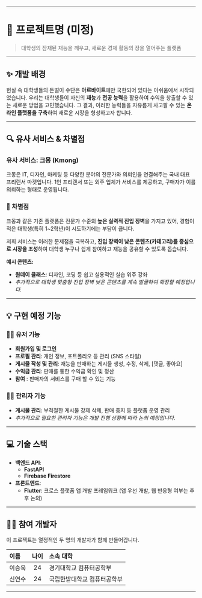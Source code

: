 
---

# 🚀 프로젝트명 (미정)

> 대학생의 잠재된 재능을 깨우고, 새로운 경제 활동의 장을 열어주는 플랫폼

---

## ✨ 개발 배경

현실 속 대학생들의 돈벌이 수단은 **아르바이트**에만 국한되어 있다는 아쉬움에서 시작되었습니다. 우리는 대학생들이 자신의 **재능**과 **전공 능력**을 활용하여 수익을 창출할 수 있는 새로운 방법을 고민했습니다. 그 결과, 이러한 능력들을 자유롭게 사고팔 수 있는 **온라인 플랫폼을 구축**하여 새로운 시장을 형성하고자 합니다.

---

## 🔍 유사 서비스 & 차별점

### 유사 서비스: 크몽 (Kmong)

크몽은 IT, 디자인, 마케팅 등 다양한 분야의 전문가와 의뢰인을 연결해주는 국내 대표 프리랜서 마켓입니다. 1인 프리랜서 또는 외주 업체가 서비스를 제공하고, 구매자가 이를 의뢰하는 형태로 운영됩니다.

### 🌟 차별점

크몽과 같은 기존 플랫폼은 전문가 수준의 **높은 실력적 진입 장벽**을 가지고 있어, 경험이 적은 대학생(특히 1~2학년)이 시도하기에는 부담이 큽니다.

저희 서비스는 이러한 문제점을 극복하고, **진입 장벽이 낮은 콘텐츠(카테고리)를 중심으로 시장을 조성**하여 대학생 누구나 쉽게 참여하고 재능을 공유할 수 있도록 돕습니다.

**예시 콘텐츠:**

* **원데이 클래스**: 디자인, 코딩 등 쉽고 실용적인 실습 위주 강좌
* *추가적으로 대학생 맞춤형 진입 장벽 낮은 콘텐츠를 계속 발굴하여 확장할 예정입니다.*

---

## 💡 구현 예정 기능

### 🧑‍🎓 유저 기능

* **회원가입 및 로그인**
* **프로필 관리**: 개인 정보, 포트폴리오 등 관리 (SNS 스타일)
* **게시물 작성 및 관리**: 재능을 판매하는 게시물 생성, 수정, 삭제, [댓글, 좋아요]
* **수익금 관리**: 판매를 통한 수익금 확인 및 정산
* **참여** : 판매자의 서비스를 구매 할 수 있는 기능

### 👨‍💼 관리자 기능

* **게시물 관리**: 부적절한 게시물 강제 삭제, 판매 중지 등 플랫폼 운영 관리
* *추가적으로 필요한 관리자 기능은 개발 진행 상황에 따라 논의 예정입니다.*

---

## 💻 기술 스택

* **백엔드 API**:
    * **FastAPI**
    * **Firebase Firestore**
* **프론트엔드**:
    * **Flutter**: 크로스 플랫폼 앱 개발 프레임워크 (앱 우선 개발, 웹 반응형 여부는 추후 논의)

---

## 👨‍💻 참여 개발자

이 프로젝트는 열정적인 두 명의 개발자가 함께 만들어갑니다.

| 이름  | 나이 | 소속 대학 |
| :---- | :--: | :---------- |
| 이승욱 | 24   | 경기대학교 컴퓨터공학부 |
| 신연수 | 24   | 국립한밭대학교 컴퓨터공학부 |

---
